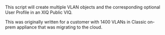 This script will create multiple VLAN objects and the corresponding optional User Profile in an XIQ Public VIQ.

This was originally written for a customer with 1400 VLANs in Classic on-prem appliance that was migrating to the cloud.

